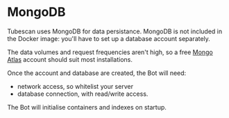 # MongoDB

Tubescan uses MongoDB for data persistance. MongoDB is not included in the Docker image: you'll have to set up a database account separately. 

The data volumes and request frequencies aren't high, so a free [Mongo Atlas](https://www.mongodb.com/atlas/database) account should suit most installations.

Once the account and database are created, the Bot will need:
- network access, so whitelist your server
- database connection, with read/write access.

The Bot will initialise containers and indexes on startup.

